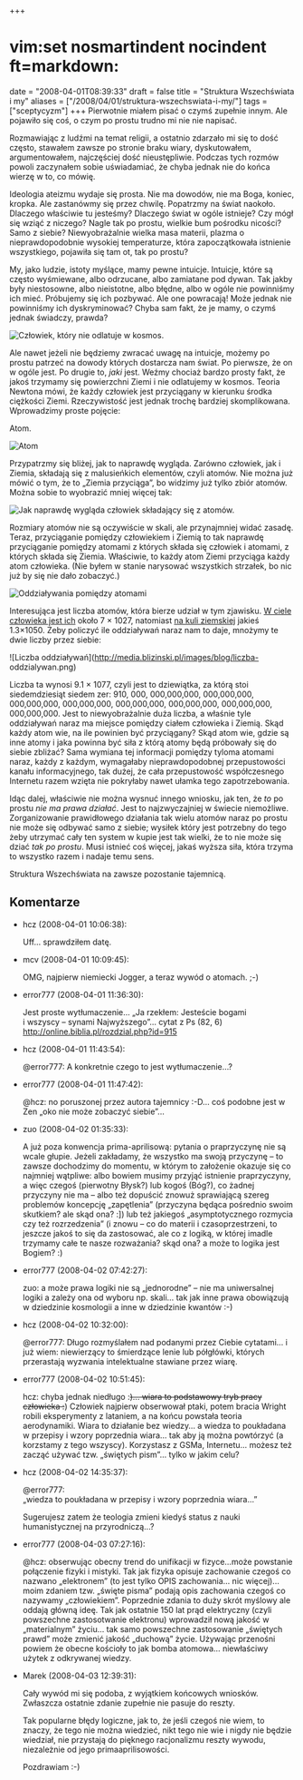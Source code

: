 +++
# vim:set nosmartindent nocindent ft=markdown:
date = "2008-04-01T08:39:33"
draft = false
title = "Struktura Wszechświata i my"
aliases = ["/2008/04/01/struktura-wszechswiata-i-my/"]
tags = ["sceptycyzm"]
+++
Pierwotnie miałem pisać o czymś zupełnie innym. Ale pojawiło się coś, o czym
po prostu trudno mi nie nie napisać.

Rozmawiając z ludźmi na temat religii, a ostatnio zdarzało mi się to dość
często, stawałem zawsze po stronie braku wiary, dyskutowałem, argumentowałem,
najczęściej dość nieustępliwie. Podczas tych rozmów powoli zaczynałem sobie
uświadamiać, że chyba jednak nie do końca wierzę w to, co mówię.

Ideologia ateizmu wydaje się prosta. Nie ma dowodów, nie ma Boga, koniec,
kropka. Ale zastanówmy się przez chwilę. Popatrzmy na świat naokoło. Dlaczego
właściwie tu jesteśmy? Dlaczego świat w ogóle istnieje? Czy mógł się wziąć z
niczego? Nagle tak po prostu, wielkie bum pośrodku nicości? Samo z siebie?
Niewyobrażalnie wielka masa materii, plazma o nieprawdopodobnie wysokiej
temperaturze, która zapoczątkowała istnienie wszystkiego, pojawiła się tam ot,
tak po prostu?

My, jako ludzie, istoty myślące, mamy pewne intuicje. Intuicje, które są
często wyśmiewane, albo odrzucane, albo zamiatane pod dywan. Tak jakby były
niestosowne, albo nieistotne, albo błędne, albo w ogóle nie powinniśmy ich
mieć. Próbujemy się ich pozbywać. Ale one powracają! Może jednak nie
powinniśmy ich dyskryminować? Chyba sam fakt, że je mamy, o czymś jednak
świadczy, prawda?

![Człowiek, który nie odlatuje w
kosmos.](http://media.blizinski.pl/images/blog/czlowiek-ziemia-1.png)

Ale nawet jeżeli nie będziemy zwracać uwagę na intuicje, możemy po prostu
patrzeć na dowody których dostarcza nam świat. Po pierwsze, że on w ogóle
jest. Po drugie to, _jaki_ jest. Weźmy chociaż bardzo prosty fakt, że jakoś
trzymamy się powierzchni Ziemi i nie odlatujemy w kosmos. Teoria Newtona mówi,
że każdy człowiek jest przyciągany w kierunku środka ciężkości Ziemi.
Rzeczywistość jest jednak trochę bardziej skomplikowana. Wprowadzimy proste
pojęcie:

Atom.

![Atom](http://media.blizinski.pl/images/blog/atom.png)

Przypatrzmy się bliżej, jak to naprawdę wygląda. Zarówno człowiek, jak i
Ziemia, składają się z malusieńkich elementów, czyli atomów. Nie można już
mówić o tym, że to „Ziemia przyciąga”, bo widzimy już tylko zbiór atomów.
Można sobie to wyobrazić mniej więcej tak:

![Jak naprawdę wygląda człowiek składający się z
atomów.](http://media.blizinski.pl/images/blog/czlowiek-ziemia-3.png)

Rozmiary atomów nie są oczywiście w skali, ale przynajmniej widać zasadę.
Teraz, przyciąganie pomiędzy człowiekiem i Ziemią to tak naprawdę przyciąganie
pomiędzy atomami z których składa się człowiek i atomami, z których składa się
Ziemia. Właściwie, to każdy atom Ziemi przyciąga każdy atom człowieka. (Nie
byłem w stanie narysować wszystkich strzałek, bo nic już by się nie dało
zobaczyć.)

![Oddziaływania pomiędzy
atomami](http://media.blizinski.pl/images/blog/czlowiek-ziemia-4.png)

Interesująca jest liczba atomów, która bierze udział w tym zjawisku. [W ciele
człowieka jest ich](http://education.jlab.org/qa/mathatom_04.html) około 7 ×
1027, natomiast [na kuli
ziemskiej](http://wiki.answers.com/Q/How_many_atoms_are_there_on_earth) jakieś
1.3×1050. Żeby policzyć ile oddziaływań naraz nam to daje, mnożymy te dwie
liczby przez siebie:

![Liczba oddziaływań](http://media.blizinski.pl/images/blog/liczba-
oddzialywan.png)

Liczba ta wynosi 9.1 × 1077, czyli jest to dziewiątka, za którą stoi
siedemdziesiąt siedem zer: 910, 000, 000,000,000, 000,000,000, 000,000,000,
000,000,000, 000,000,000, 000,000,000, 000,000,000, 000,000,000. Jest to
niewyobrażalnie duża liczba, a właśnie tyle oddziaływań naraz ma miejsce
pomiędzy ciałem człowieka i Ziemią. Skąd każdy atom wie, na ile powinien być
przyciągany? Skąd atom wie, gdzie są inne atomy i jaka powinna być siła z
którą atomy będą próbowały się do siebie zbliżać? Sama wymiana tej informacji
pomiędzy tyloma atomami naraz, każdy z każdym, wymagałaby nieprawdopodobnej
przepustowości kanału informacyjnego, tak dużej, że cała przepustowość
współczesnego Internetu razem wzięta nie pokryłaby nawet ułamka tego
zapotrzebowania.

Idąc dalej, właściwie nie można wysnuć innego wniosku, jak ten, że _to_ po
prostu _nie ma prawa działać_. Jest to najzwyczajniej w świecie niemożliwe.
Zorganizowanie prawidłowego działania tak wielu atomów naraz po prostu nie
może się odbywać samo z siebie; wysiłek który jest potrzebny do tego żeby
utrzymać cały ten system w kupie jest tak wielki, że to nie może się dziać
_tak po prostu_. Musi istnieć coś więcej, jakaś wyższa siła, która trzyma to
wszystko razem i nadaje temu sens.

Struktura Wszechświata na zawsze pozostanie tajemnicą.

## Komentarze

* hcz (2008-04-01 10:06:38): <p>Uff&#8230; sprawdziłem datę.</p>
* mcv (2008-04-01 10:09:45): <p><span class="caps">OMG</span>, najpierw
  niemiecki Jogger, a teraz wywód o atomach. ;-)</p>
* error777 (2008-04-01 11:36:30): <p>Jest proste wytłumaczenie&#8230; &#8222;Ja
  rzekłem: Jesteście bogami<br /> i wszyscy &#8211; synami Najwyższego&#8221;...
  cytat z Ps (82, 6) http://online.biblia.pl/rozdzial.php?id=915</p>
* hcz (2008-04-01 11:43:54): <p>@error777: A konkretnie czego to jest
  wytłumaczenie&#8230;?</p>
* error777 (2008-04-01 11:47:42): <p>@hcz: no poruszonej przez autora tajemnicy
  :-D&#8230; coś podobne jest w Zen &#8222;oko nie może zobaczyć
  siebie&#8221;...</p>
* zuo (2008-04-02 01:35:33): <p>A już poza konwencja prima-aprilisową: pytania o
  praprzyczynę nie są wcale głupie. Jeżeli zakładamy, że wszystko ma swoją
  przyczynę – to zawsze dochodzimy do momentu, w którym to założenie okazuje się
  co najmniej wątpliwe: albo bowiem musimy przyjąć istnienie praprzyczyny, a
  więc czegoś (pierwotny Błysk?) lub kogoś (Bóg?), co żadnej przyczyny nie ma –
  albo też dopuścić znowuż sprawiającą szereg problemów koncepcję „zapętlenia”
  (przyczyna będąca pośrednio swoim skutkiem? ale skąd ona? :]) lub też jakiegoś
  „asymptotycznego rozmycia czy też rozrzedzenia” (i znowu – co do materii i
  czasoprzestrzeni, to jeszcze jakoś to się da zastosować, ale co z logiką, w
  której imadle trzymamy całe te nasze rozważania? skąd ona? a może to logika
  jest Bogiem? :)</p>
* error777 (2008-04-02 07:42:27): <p>zuo: a może prawa logiki nie są
  &#8222;jednorodne&#8221; &#8211; nie ma uniwersalnej logiki a zależy ona od
  wyboru np. skali&#8230; tak jak inne prawa obowiązują w dziedzinie kosmologii
  a inne w dziedzinie kwantów :-)</p>
* hcz (2008-04-02 10:32:00): <p>@error777: Długo rozmyślałem nad podanymi przez
  Ciebie cytatami&#8230; i już wiem: niewierzący to śmierdzące lenie lub
  półgłówki, których przerastają wyzwania intelektualne stawiane przez
  wiarę.</p>
* error777 (2008-04-02 10:51:45): <p>hcz: chyba jednak niedługo :<del>)... wiara
  to podstawowy tryb pracy człowieka :</del>) Człowiek najpierw obserwował
  ptaki, potem bracia Wright robili eksperymenty z lataniem, a na końcu powstała
  teoria aerodynamiki. Wiara to działanie bez wiedzy&#8230; a wiedza to
  poukładana w przepisy i wzory poprzednia wiara&#8230; tak aby ją można
  powtórzyć (a korzstamy z tego wszyscy). Korzystasz z GSMa, Internetu&#8230;
  możesz też zacząć używać tzw. &#8222;świętych pism&#8221;... tylko w jakim
  celu?</p>
* hcz (2008-04-02 14:35:37): <p>@error777:<br /> &#8222;wiedza to poukładana w
  przepisy i wzory poprzednia wiara…&#8221; </p>  <p>Sugerujesz zatem że
  teologia zmieni kiedyś status z nauki humanistycznej na przyrodniczą...?</p>
* error777 (2008-04-03 07:27:16): <p>@hcz: obserwując obecny trend do unifikacji
  w fizyce&#8230;może powstanie połączenie fizyki i mistyki. Tak jak fizyka
  opisuje zachowanie czegoś co nazwano &#8222;elektronem&#8221; (to jest tylko
  <span class="caps">OPIS</span> zachowania&#8230; nic więcej)... moim zdaniem
  tzw. &#8222;święte pisma&#8221; podają opis zachowania czegoś co nazywamy
  &#8222;człowiekiem&#8221;. Poprzednie zdania to duży skrót myślowy ale oddają
  główną ideę. Tak jak ostatnie 150 lat prąd elektryczny (czyli powszechne
  zastosotwanie elektronu) wprowadził nową jakość w &#8222;materialnym&#8221;
  życiu&#8230; tak samo powszechne zastosowanie &#8222;świętych prawd&#8221;
  może zmienić jakość &#8222;duchową&#8221; życie. Używając przenośni powiem że
  obecne kościoły to jak bomba atomowa&#8230; niewłaściwy użytek z odkrywanej
  wiedzy.</p>
* Marek (2008-04-03 12:39:31): <p>Cały wywód mi się podoba, z wyjątkiem
  końcowych wniosków. Zwłaszcza ostatnie zdanie zupełnie nie pasuje do
  reszty.</p>  <p>Tak popularne błędy logiczne, jak to, że jeśli czegoś nie
  wiem, to znaczy, że tego nie można wiedzieć, nikt tego nie wie i nigdy nie
  będzie wiedział, nie przystają do pięknego racjonalizmu reszty wywodu,
  niezależnie od jego primaaprilisowości.</p>  <p>Pozdrawiam :-)</p>

